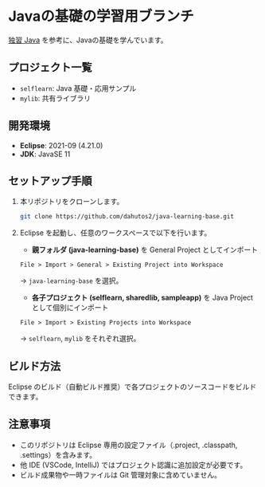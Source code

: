 # Javaの基礎の学習用ブランチ

[独習 Java](https://www.shoeisha.co.jp/book/detail/9784798151120) を参考に、Javaの基礎を学んでいます。

## プロジェクト一覧

- `selflearn`: Java 基礎・応用サンプル
- `mylib`: 共有ライブラリ

## 開発環境

- **Eclipse**: 2021-09 (4.21.0)
- **JDK**: JavaSE 11

## セットアップ手順

1. 本リポジトリをクローンします。
    ```bash
    git clone https://github.com/dahutos2/java-learning-base.git
    ```

2. Eclipse を起動し、任意のワークスペースで以下を行います。
     - **親フォルダ (java-learning-base)** を General Project としてインポート
      ```
      File > Import > General > Existing Project into Workspace
      ```
      → `java-learning-base` を選択。
     - **各子プロジェクト (selflearn, sharedlib, sampleapp)** を Java Project として個別にインポート
      ```
      File > Import > Existing Projects into Workspace
      ```
      → `selflearn`, `mylib` をそれぞれ選択。

## ビルド方法
Eclipse のビルド（自動ビルド推奨）で各プロジェクトのソースコードをビルドできます。

## 注意事項
- このリポジトリは Eclipse 専用の設定ファイル（.project, .classpath, .settings）を含みます。
- 他 IDE (VSCode, IntelliJ) ではプロジェクト認識に追加設定が必要です。
- ビルド成果物や一時ファイルは Git 管理対象に含めていません。
